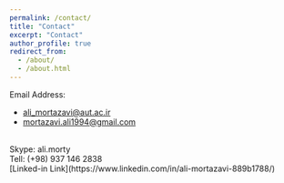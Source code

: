 ```yaml
---
permalink: /contact/
title: "Contact"
excerpt: "Contact"
author_profile: true
redirect_from: 
  - /about/
  - /about.html
---
```

Email Address: <br>
* ali_mortazavi@aut.ac.ir <br>
* mortazavi.ali1994@gmail.com <br>
<br>
Skype: ali.morty <br>
Tell: (+98) 937 146 2838 <br>
[Linked-in Link](https://www.linkedin.com/in/ali-mortazavi-889b1788/)




